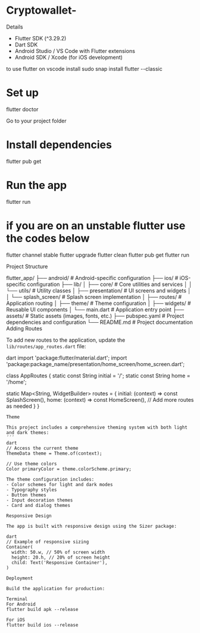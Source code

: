 # Cryptowallet-
 Details

- Flutter SDK (^3.29.2)
- Dart SDK
- Android Studio / VS Code with Flutter extensions
- Android SDK / Xcode (for iOS development)


to use flutter on vscode install
sudo snap install flutter --classic

# Set up
flutter doctor

 Go to your project folder

# Install dependencies
flutter pub get

# Run the app
flutter run

# if you are on an unstable flutter use the codes below
flutter channel stable
flutter upgrade
flutter clean
flutter pub get
flutter run

 Project Structure


flutter_app/
├── android/            # Android-specific configuration
├── ios/                # iOS-specific configuration
├── lib/
│   ├── core/           # Core utilities and services
│   │   └── utils/      # Utility classes
│   ├── presentation/   # UI screens and widgets
│   │   └── splash_screen/ # Splash screen implementation
│   ├── routes/         # Application routing
│   ├── theme/          # Theme configuration
│   ├── widgets/        # Reusable UI components
│   └── main.dart       # Application entry point
├── assets/             # Static assets (images, fonts, etc.)
├── pubspec.yaml        # Project dependencies and configuration
└── README.md           # Project documentation
Adding Routes

To add new routes to the application, update the `lib/routes/app_routes.dart` file:

dart
import 'package:flutter/material.dart';
import 'package:package_name/presentation/home_screen/home_screen.dart';

class AppRoutes {
  static const String initial = '/';
  static const String home = '/home';

  static Map<String, WidgetBuilder> routes = {
    initial: (context) => const SplashScreen(),
    home: (context) => const HomeScreen(),
    // Add more routes as needed
  }
}
```
Theme

This project includes a comprehensive theming system with both light and dark themes:
´´´
dart
// Access the current theme
ThemeData theme = Theme.of(context);

// Use theme colors
Color primaryColor = theme.colorScheme.primary;

The theme configuration includes:
- Color schemes for light and dark modes
- Typography styles
- Button themes
- Input decoration themes
- Card and dialog themes

Responsive Design

The app is built with responsive design using the Sizer package:

dart
// Example of responsive sizing
Container(
  width: 50.w, // 50% of screen width
  height: 20.h, // 20% of screen height
  child: Text('Responsive Container'),
)

Deployment

Build the application for production:

Terminal
For Android
flutter build apk --release

For iOS
flutter build ios --release


